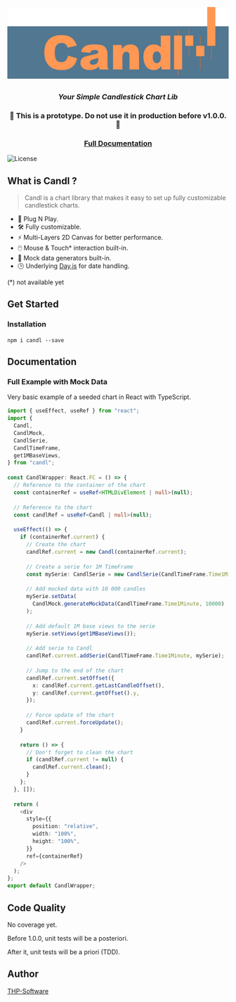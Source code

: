 <p align="center">
  <img  src="https://github.com/thp-software/candl/blob/master/assets/candl_logo.png#center">
  <h3 align="center"><i> Your Simple Candlestick Chart Lib </i></h3>
</p>
<h3 align="center">🚧 This is a prototype. Do not use it in production before v1.0.0. 🚧</h3>

<h3 align="center"><a href="https://thp-software.github.io/candl/">Full Documentation</a></h3>

<img src="https://img.shields.io/badge/license-MIT-brightgreen.svg?style=flat-square" alt="License">

## What is Candl ?

> Candl is a chart library that makes it easy to set up fully customizable candlestick charts.

- 💪 Plug N Play.
- 🛠️ Fully customizable.
- ⚡ Multi-Layers 2D Canvas for better performance.
- 🖱️ Mouse & Touch\* interaction built-in.
- 🎲 Mock data generators built-in.
- 🕒 Underlying [Day.js](https://www.npmjs.com/package/dayjs) for date handling.

(\*) not available yet

## Get Started

### Installation

`npm i candl --save`

## Documentation

### Full Example with Mock Data

Very basic example of a seeded chart in React with TypeScript.

```ts
import { useEffect, useRef } from "react";
import {
  Candl,
  CandlMock,
  CandlSerie,
  CandlTimeFrame,
  get1MBaseViews,
} from "candl";

const CandlWrapper: React.FC = () => {
  // Reference to the container of the chart
  const containerRef = useRef<HTMLDivElement | null>(null);

  // Reference to the chart
  const candlRef = useRef<Candl | null>(null);

  useEffect(() => {
    if (containerRef.current) {
      // Create the chart
      candlRef.current = new Candl(containerRef.current);

      // Create a serie for 1M TimeFrame
      const mySerie: CandlSerie = new CandlSerie(CandlTimeFrame.Time1Minute);

      // Add mocked data with 10 000 candles
      mySerie.setData(
        CandlMock.generateMockData(CandlTimeFrame.Time1Minute, 10000)
      );

      // Add default 1M base views to the serie
      mySerie.setViews(get1MBaseViews());

      // Add serie to Candl
      candlRef.current.addSerie(CandlTimeFrame.Time1Minute, mySerie);

      // Jump to the end of the chart
      candlRef.current.setOffset({
        x: candlRef.current.getLastCandleOffset(),
        y: candlRef.current.getOffset().y,
      });

      // Force update of the chart
      candlRef.current.forceUpdate();
    }

    return () => {
      // Don't forget to clean the chart
      if (candlRef.current != null) {
        candlRef.current.clean();
      }
    };
  }, []);

  return (
    <div
      style={{
        position: "relative",
        width: "100%",
        height: "100%",
      }}
      ref={containerRef}
    />
  );
};
export default CandlWrapper;
```

## Code Quality

No coverage yet.

Before 1.0.0, unit tests will be a posteriori.

After it, unit tests will be a priori (TDD).

## Author

[THP-Software](https://github.com/thp-software)

